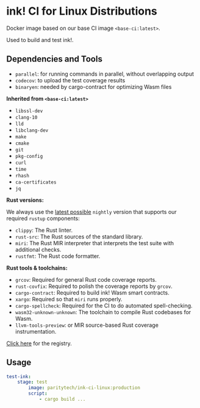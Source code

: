 # ink! CI for Linux Distributions

Docker image based on our base CI image `<base-ci:latest>`.

Used to build and test ink!.

## Dependencies and Tools

- `parallel`: for running commands in parallel, without overlapping output
- `codecov`: to upload the test coverage results
- `binaryen`: needed by cargo-contract for optimizing Wasm files

**Inherited from `<base-ci:latest>`**

- `libssl-dev`
- `clang-10`
- `lld`
- `libclang-dev`
- `make`
- `cmake`
- `git`
- `pkg-config`
- `curl`
- `time`
- `rhash`
- `ca-certificates`
- `jq`

**Rust versions:**

We always use the [latest possible](https://rust-lang.github.io/rustup-components-history/) `nightly` version that supports our required `rustup` components:

- `clippy`: The Rust linter.
- `rust-src`: The Rust sources of the standard library.
- `miri`: The Rust MIR interpreter that interprets the test suite with additional checks.
- `rustfmt`: The Rust code formatter.

**Rust tools & toolchains:**

- `grcov`: Required for general Rust code coverage reports.
- `rust-covfix`: Required to polish the coverage reports by `grcov`.
- `cargo-contract`: Required to build ink! Wasm smart contracts.
- `xargo`: Required so that `miri` runs properly.
- `cargo-spellcheck`: Required for the CI to do automated spell-checking.
- `wasm32-unknown-unknown`: The toolchain to compile Rust codebases for Wasm.
- `llvm-tools-preview`: or MIR source-based Rust coverage instrumentation.

[Click here](https://hub.docker.com/repository/docker/paritytech/ink-ci-linux) for the registry.

## Usage

```yaml
test-ink:
    stage: test
        image: paritytech/ink-ci-linux:production
        script:
            - cargo build ...
```
